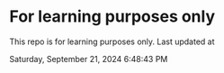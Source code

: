 # For learning purposes only
This repo is for learning purposes only.
Last updated at

Saturday, September 21, 2024 6:48:43 PM

